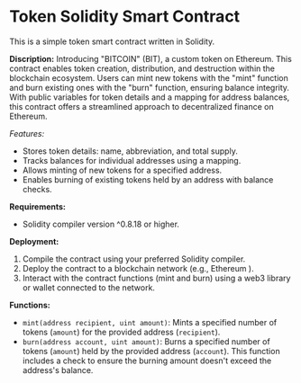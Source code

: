 # Token Solidity Smart Contract

This is a simple token smart contract written in Solidity.

**Discription:**
Introducing "BITCOIN" (BIT), a custom token on Ethereum. This contract enables token creation, distribution, and destruction within the blockchain ecosystem. Users can mint new tokens with the "mint" function and burn existing ones with the "burn" function, ensuring balance integrity. With public variables for token details and a mapping for address balances, this contract offers a streamlined approach to decentralized finance on Ethereum.

*Features:*

* Stores token details: name, abbreviation, and total supply.
* Tracks balances for individual addresses using a mapping.
* Allows minting of new tokens for a specified address.
* Enables burning of existing tokens held by an address with balance checks.

**Requirements:**

* Solidity compiler version ^0.8.18 or higher.

**Deployment:**

1. Compile the contract using your preferred Solidity compiler.
2. Deploy the contract to a blockchain network (e.g., Ethereum ).
3. Interact with the contract functions (mint and burn) using a web3 library or wallet connected to the network.

**Functions:**

* `mint(address recipient, uint amount)`: Mints a specified number of tokens (`amount`) for the provided address (`recipient`).
* `burn(address account, uint amount)`: Burns a specified number of tokens (`amount`) held by the provided address (`account`). This function includes a check to ensure the burning amount doesn't exceed the address's balance.
